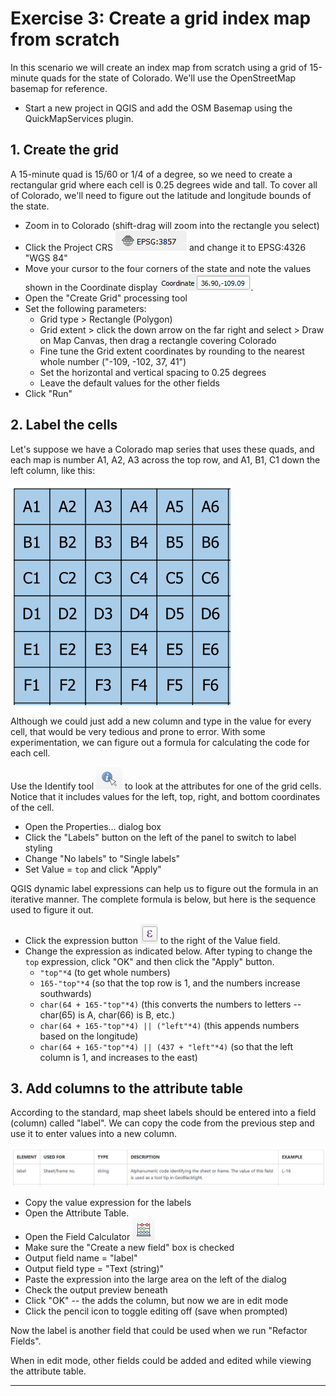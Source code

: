 # Exercise 3: Create a grid index map from scratch

In this scenario we will create an index map from scratch
using a grid of 15-minute quads for the state of Colorado.
We'll use the OpenStreetMap basemap for reference.

- Start a new project in QGIS and add the OSM Basemap using the QuickMapServices plugin.

## 1. Create the grid

A 15-minute quad is 15/60 or 1/4 of a degree, so we need to create a rectangular grid where each cell is 0.25 degrees wide and tall.  To cover all of Colorado, we'll need to figure out the latitude and longitude bounds of the state.

- Zoom in to Colorado (shift-drag will zoom into the rectangle you select)
- Click the Project CRS ![EPSG:3857](/image/project-crs.png) and change it to EPSG:4326 "WGS 84"
- Move your cursor to the four corners of the state and note the values shown in the Coordinate display ![Coordinate](/image/ex3-coordinate.png).
- Open the "Create Grid" processing tool
- Set the following parameters:
  - Grid type > Rectangle (Polygon)
  - Grid extent > click the down arrow on the far right and select > Draw on Map Canvas, then drag a rectangle covering Colorado
  - Fine tune the Grid extent coordinates by rounding to the nearest whole number ("-109, -102, 37, 41")
  - Set the horizontal and vertical spacing to 0.25 degrees
  - Leave the default values for the other fields
- Click "Run"

## 2. Label the cells

Let's suppose we have a Colorado map series that uses these quads, and each map is number A1, A2, A3 across the top row, and A1, B1, C1 down the left column, like this:

![grid labels](/image/ex3-grid-labels.png)

Although we could just add a new column and type in the value for every cell, that would be very tedious and prone to error.  With some experimentation, we can figure out a formula for calculating the code for each cell.

Use the Identify tool ![identify tool](/image/identify-tool.png) to look at the attributes for one of the grid cells.  Notice that it includes values for the left, top, right, and bottom coordinates of the cell.

- Open the Properties... dialog box
- Click the "Labels" button on the left of the panel to switch to label styling
- Change "No labels" to "Single labels"
- Set Value = `top` and click "Apply"

QGIS dynamic label expressions can help us to figure out the formula in an iterative manner.  The complete formula is below, but here is the sequence used to figure it out. 

- Click the expression button ![Expression](/image/ex3-expression.png) to the right of the Value field.
- Change the expression as indicated below.  After typing to change the `top` expression, click "OK" and then click the "Apply" button.
  - `"top"*4` (to get whole numbers)
  - `165-"top"*4` (so that the top row is 1, and the numbers increase southwards)
  - `char(64 + 165-"top"*4)` (this converts the numbers to letters -- char(65) is A, char(66) is B, etc.)
  - `char(64 + 165-"top"*4) || ("left"*4)` (this appends numbers based on the longitude)
  - `char(64 + 165-"top"*4) || (437 + "left"*4)` (so that the left column is 1, and increases to the east)

## 3. Add columns to the attribute table

According to the standard, map sheet labels should be entered into a field (column) called "label".  We can copy the code from the previous step and use it to enter values into a new column.

![labelStandard](/image/ex3-labelStandard.png)

- Copy the value expression for the labels
- Open the Attribute Table.
- Open the Field Calculator ![field calculator button](/image/field-calculator.png)
- Make sure the "Create a new field" box is checked
- Output field name = "label"
- Output field type = "Text (string)"
- Paste the expression into the large area on the left of the dialog
- Check the output preview beneath
- Click "OK" -- the adds the column, but now we are in edit mode
- Click the pencil icon to toggle editing off (save when prompted)

Now the label is another field that could be used when we run "Refactor Fields".

When in edit mode, other fields could be added and edited while viewing the attribute table.

----


